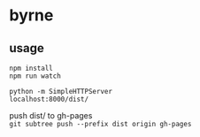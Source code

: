 # byrne

## usage
`npm install`  
`npm run watch`  

`python -m SimpleHTTPServer`  
`localhost:8000/dist/`  

push dist/ to gh-pages  
`git subtree push --prefix dist origin gh-pages`  
